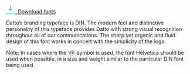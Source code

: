 [<img src="images/assets/images/download-icon.svg" width="24px">&nbsp; Download fonts](http://homepool.datto.lan/display/MAR/Brand+Identity+Assets?preview=/16123361/35390986/fonts.zip)

Datto’s branding typeface is DIN. The modern feel and distinctive personality of this typeface provides Datto with strong visual
recognition throughout all of our communications. The sharp yet organic and fluid design of this font works in concert with the
simplicity of the logo.

Note: In cases where the <span style="font-family:'Helvetica', 'Arial'">‘@’</span> symbol is used, the font Helvetica should be used when possible, in a size and weight similar to the particular DIN font being used.
